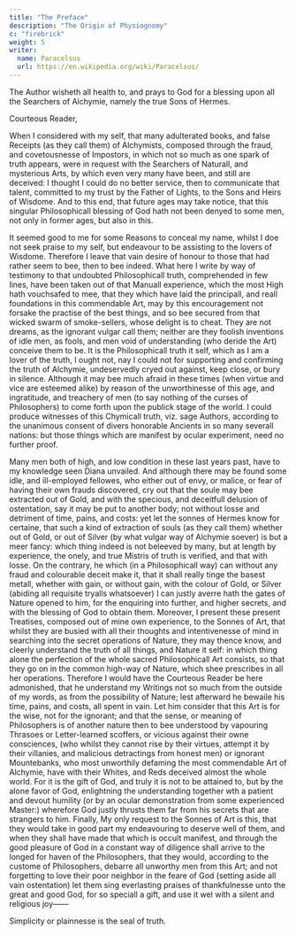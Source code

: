 ```yaml
---
title: "The Preface"
description: "The Origin of Physiognomy"
c: "firebrick"
weight: 5
writer:
  name: Paracelsus
  url: https://en.wikipedia.org/wiki/Paracelsus/
---
```



The Author wisheth all health to, and prays to God for a blessing upon all the Searchers of Alchymie, namely the true Sons of Hermes.

Courteous Reader,

When I considered with my self, that many adulterated books, and false Receipts (as they call them) of Alchymists, composed through the fraud, and covetousnesse of Impostors, in which not so much as one spark of truth appears, were in request with the Searchers of Naturall, and mysterious Arts, by which even very many have been, and still are deceived: I thought I could do no better service, then to communicate that talent, committed to my trust by the Father of Lights, to the Sons and Heirs of Wisdome. And to this end, that future ages may take notice, that this singular Philosophicall blessing of God hath not been denyed to some men, not only in former ages, but also in this.

It seemed good to me for some Reasons to conceal my name, whilst I doe not seek praise to my self, but endeavour to be assisting to the lovers of Wisdome. Therefore I leave that vain desire of honour to those that had rather seem to bee, then to bee indeed. What here I write by way of testimony to that undoubted Philosophicall truth, comprehended in few lines, have been taken out of that Manuall experience, which the most High hath vouchsafed to mee, that they which have laid the principall, and reall foundations in this commendable Art, may by this encouragement not forsake the practise of the best things, and so bee secured from that wicked swarm of smoke-sellers, whose delight is to cheat. They are not dreams, as the ignorant vulgar call them; neither are they foolish inventions of idle men, as fools, and men void of understanding (who deride the Art) conceive them to be. It is the Philosophicall truth it self, which as I am a lover of the truth, I ought not, nay I could not for supporting and confirming the truth of Alchymie, undeservedly cryed out against, keep close, or bury in silence. Although it may bee much afraid in these times (when virtue and vice are esteemed alike) by reason of the unworthinesse of this age, and ingratitude, and treachery of men (to say nothing of the curses of Philosophers) to come forth upon the publick stage of the world. I could produce witnesses of this Chymicall truth, viz. sage Authors, according to the unanimous consent of divers honorable Ancients in so many severall nations: but those things which are manifest by ocular experiment, need no further proof. 

Many men both of high, and low condition in these last years past, have to my knowledge seen Diana unvailed. And although there may be found some idle, and ill-employed fellowes, who either out of envy, or malice, or fear of having their own frauds discovered, cry out that the soule may bee extracted out of Gold, and with the specious, and deceitfull delusion of ostentation, say it may be put to another body; not without losse and detriment of time, pains, and costs: yet let the sonnes of Hermes know for certaine, that such a kind of extraction of souls (as they call them) whether out of Gold, or out of Silver (by what vulgar way of Alchymie soever) is but a meer fancy: which thing indeed is not beleeved by many, but at length by experience, the onely, and true Mistris of truth is verified, and that with losse. On the contrary, he  which (in a Philosophicall way) can without any fraud and colourable deceit make it, that it shall really tinge the basest metall, whether with gain, or without gain, with the colour of Gold, or Silver (abiding all requisite tryalls whatsoever) I can justly averre hath the gates of Nature opened to him, for the enquiring into further, and higher secrets, and with the blessing of God to obtain them. Moreover, I present these present Treatises, composed out of mine own experience, to the Sonnes of Art, that whilst they are busied with all their thoughts and intentivenesse of mind in searching into the secret operations of Nature, they may thence know, and cleerly understand the truth of all things, and Nature it self: in which thing alone the perfection of the whole sacred Philosophicall Art consists, so that they go on in the common high-way of Nature, which shee prescribes in all her operations. Therefore I would have the Courteous Reader be here admonished, that he understand my Writings not so much from the outside of my words, as from the possibility of Nature; lest afterward he bewaile his time, pains, and costs, all spent in vain. Let him consider that this Art is for the wise, not for the ignorant; and that the sense, or meaning of Philosophers is of another nature then to bee understood by vapouring Thrasoes or Letter-learned scoffers, or vicious against their owne consciences, (who whilst they cannot rise by their virtues, attempt it by their villanies, and malicious detractings from honest men) or ignorant Mountebanks, who most unworthily defaming the most commendable Art of Alchymie, have with their Whites, and Reds deceived almost the whole world. For it is the gift of God, and truly it is not to be attained to, but by the alone favor of God, enlightning the understanding together wth a patient and devout humility (or by an ocular demonstration from some experienced Master:) wherefore God justly thrusts them far from his secrets that are strangers to him. Finally, My only request to the Sonnes of Art is this, that they would take in good part my endeavouring to deserve well of them, and when they shall have made that which is occult manifest, and through the good pleasure of God in a constant way of diligence shall arrive to the longed for haven of the Philosophers, that they would, according to the custome of Philosophers, debarre all unworthy men from this Art; and not forgetting to love their poor neighbor in the feare of God (setting aside all vain ostentation) let them sing everlasting praises of thankfulnesse unto the great and good God, for so speciall a gift, and use it wel with a silent and religious joy——

Simplicity or plainnesse is the seal of truth.



